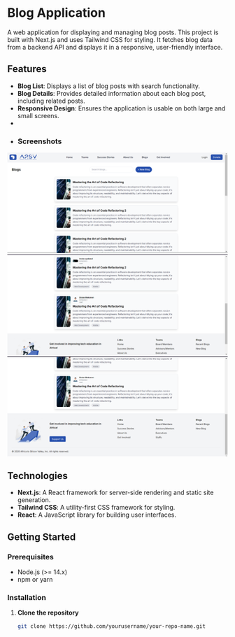 # Blog Application

A web application for displaying and managing blog posts. This project is built with Next.js and uses Tailwind CSS for styling. It fetches blog data from a backend API and displays it in a responsive, user-friendly interface.

## Features

- **Blog List**: Displays a list of blog posts with search functionality.
- **Blog Details**: Provides detailed information about each blog post, including related posts.
- **Responsive Design**: Ensures the application is usable on both large and small screens.
- 
- ### Screenshots
![Image1](src/app/screenshots/Screenshot1.png)
![Image2](src/app/screenshots/Screenshot2.png)
![Image3](src/app/screenshots/Screenshot3.png)

## Technologies

- **Next.js**: A React framework for server-side rendering and static site generation.
- **Tailwind CSS**: A utility-first CSS framework for styling.
- **React**: A JavaScript library for building user interfaces.

## Getting Started

### Prerequisites

- Node.js (>= 14.x)
- npm or yarn

### Installation

1. **Clone the repository**

   ```bash
   git clone https://github.com/yourusername/your-repo-name.git
